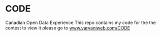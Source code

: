 # CODE
Canadian Open Data Experience
This repo contains my code for the the contest to view it please go to www.varvaniweb.com/CODE
